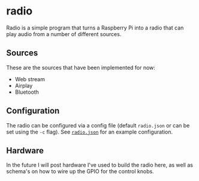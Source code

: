 # radio

Radio is a simple program that turns a Raspberry Pi into a radio that can play
audio from a number of different sources.


## Sources

These are the sources that have been implemented for now:

- Web stream
- Airplay
- Bluetooth


## Configuration

The radio can be configured via a config file (default `radio.json` or can be
set using the `-c` flag). See [`radio.json`](/romeovs/radio/blob/master/radio.json) 
for an example configuration.


## Hardware

In the future I will post hardware I've used to build the radio here, as well as
schema's on how to wire up the GPIO for the control knobs.
